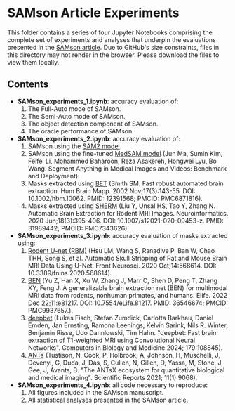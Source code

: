 # SAMson Article Experiments

This folder contains a series of four Jupyter Notebooks comprising the complete set of experiments and analyses that underpin the evaluations presented in the [SAMson article](https://www.biorxiv.org/content/10.1101/2024.03.07.583982v2). Due to GitHub's size constraints, files in this directory may not render in the browser. Please download the files to view them locally.

## Contents
- **SAMson_experiments_1.ipynb**: accuracy evaluation of:
  1. The Full-Auto mode of SAMson.  
  2. The Semi-Auto mode of SAMson.  
  3. The object detection component of SAMson.  
  4. The oracle performance of SAMson.  
- **SAMson_experiments_2.ipynb**: accuracy evaluation of:
  1. SAMson using the [SAM2 model](https://github.com/facebookresearch/sam2).
  2. SAMson using the fine-tuned [MedSAM model](https://github.com/bowang-lab/MedSAM) (Jun Ma, Sumin Kim, Feifei Li, Mohammed Baharoon, Reza Asakereh, Hongwei Lyu, Bo Wang. Segment Anything in Medical Images and Videos: Benchmark and Deployment).
  3. Masks extracted using [BET](https://fsl.fmrib.ox.ac.uk/fsl/docs/#/structural/bet) (Smith SM. Fast robust automated brain extraction. Hum Brain Mapp. 2002 Nov;17(3):143-55. DOI: 10.1002/hbm.10062. PMID: 12391568; PMCID: PMC6871816).
  4. Masks extracted using [SHERM](https://github.com/liu-yikang/SHERM-rodentSkullStrip) (Liu Y, Unsal HS, Tao Y, Zhang N. Automatic Brain Extraction for Rodent MRI Images. Neuroinformatics. 2020 Jun;18(3):395-406. DOI: 10.1007/s12021-020-09453-z. PMID: 31989442; PMCID: PMC7343626).
- **SAMson_experiments_3.ipynb**: accuracy evaluation of masks extracted using:
  1. [Rodent U-net (RBM)](https://github.com/CAMRIatUNC/RodentMRISkullStripping) (Hsu LM, Wang S, Ranadive P, Ban W, Chao THH, Song S, et al. Automatic Skull Stripping of Rat and Mouse Brain MRI Data Using U-Net. Front Neurosci. 2020 Oct;14:568614. DOI: 10.3389/fnins.2020.568614).  
  2. [BEN](https://github.com/yu02019/BEN) (Yu Z, Han X, Xu W, Zhang J, Marr C, Shen D, Peng T, Zhang XY, Feng J. A generalizable brain extraction net (BEN) for multimodal MRI data from rodents, nonhuman primates, and humans. Elife. 2022 Dec 22;11:e81217. DOI: 10.7554/eLife.81217. PMID: 36546674; PMCID: PMC9937657.).   
  3. [deepbet](https://github.com/wwu-mmll/deepbet) (Lukas Fisch, Stefan Zumdick, Carlotta Barkhau, Daniel Emden, Jan Ernsting, Ramona Leenings, Kelvin Sarink, Nils R. Winter, Benjamin Risse, Udo Dannlowski, Tim Hahn. "deepbet: Fast brain extraction of T1-weighted MRI using Convolutional Neural Networks". Computers in Biology and Medicine 2024; 179:108845).  
  4. [ANTs](https://github.com/ANTsX/ANTs) (Tustison, N, Cook, P, Holbrook, A, Johnson, H, Muschelli, J, Devenyi, G, Duda, J, Das, S, Cullen, N, Gillen, D, Yassa, M, Stone, J, Gee, J, Avants, B. "The ANTsX ecosystem for quantitative biological and medical imaging". Scientific Reports 2021; 11(1):9068).  
- **SAMson_experiments_4.ipynb**: all code necessary to reproduce:
  1. All figures included in the SAMson manuscript.  
  2. All statistical analyses presented in the SAMson article.
